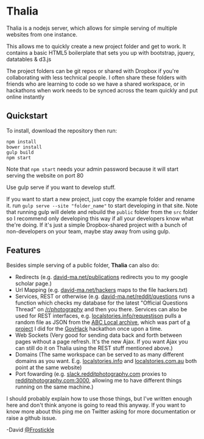 # Thalia

Thalia is a nodejs server, which allows for simple serving of multiple websites from one instance.

This allows me to quickly create a new project folder and get to work. It contains a basic HTML5 boilerplate that sets you up with bootstrap, jquery, datatables & d3.js

The project folders can be git repos or shared with Dropbox if you're collaborating with less technical people. I often share these folders with friends who are learning to code so we have a shared workspace, or in hackathons when work needs to be synced across the team quickly and put online instantly

Quickstart
-
To install, download the repository then run:
```
npm install
bower install
gulp build
npm start
```

Note that ```npm start``` needs your admin password because it will start serving the website on port 80

Use gulp serve if you want to develop stuff.

If you want to start a new project, just copy the example folder and rename it. run ```gulp serve --site "folder_name"``` to start developing in that site. Note that running gulp will delete and rebuild the ```public``` folder from the ```src``` folder so I recommend only developing this way if all your developers know what the're doing. If it's just a simple Dropbox-shared project with a bunch of non-developers on your team, maybe stay away from using gulp.

Features
-
Besides simple serving of a public folder, **Thalia** can also do:

- Redirects (e.g. [david-ma.net/publications](http://david-ma.net/publications) redirects you to my google scholar page.)
- Url Mapping (e.g. [david-ma.net/hackers](http://david-ma.net/hackers) maps to the file hackers.txt)
- Services, REST or otherwise (e.g. [david-ma.net/reddit/questions](http://david-ma.net/reddit/questions) runs a function which checks my database for the latest "Official Questions Thread" on [/r/photography](http://reddit.com/r/photography) and then you there. Services can also be used for REST interfaces, e.g. [localstories.info/requestjson](http://localstories.info/requestjson) pulls a random file as JSON from the [ABC Local archive](http://www.abc.net.au/local/about/?ref=footer), which was part of [a project](http://localstories.info/) I did for the [GovHack](http://govhack.org/) hackathon once upon a time.
- Web Sockets (Very good for sending data back and forth between pages without a page refresh. It's the new Ajax. If you want Ajax you can still do it on Thalia using the REST stuff mentioned above.)
- Domains (The same workspace can be served to as many different domains as you want. E.g. [localstories.info](http://localstories.info) and [localstories.com.au](http://localstories.com.au) both point at the same website)
- Port fowarding (e.g. [slack.redditphotography.com](http://slack.redditphotography.com) proxies to [redditphotography.com:3000](http://redditphotography.com:3000), allowing me to have different things running on the same machine.)

I should probably explain how to use those things, but I've written enough here and don't think anyone is going to read this anyway. If you want to know more about this ping me on Twitter asking for more documentation or raise a github issue.

-David [@Frostickle](https://twitter.com/frostickle)

